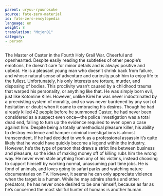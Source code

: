 ```yaml
---
parent: uryuu-ryuunosuke
source: fate-zero-material
id: fate-zero-encylopedia
language: en
weight: 8
translation: "Mcjon01"
category:
- person
---
```


The Master of Caster in the Fourth Holy Grail War.
Cheerful and openhearted. Despite easily reading the subtleties of other people’s emotions, he doesn’t care for minor details and is always positive and upbeat. He is a pleasant young man who doesn’t shrink back from failure, and whose natural sense of adventure and curiosity push him to enjoy life to the fullest. Unfortunately, his only interests are torture, murder, and disposing of bodies.
This proclivity wasn’t caused by a childhood trauma that warped his personality, or anything like that. He was simply born evil, just like Kotomine Kirei. However, unlike Kirei he was never indoctrinated by a preexisting system of morality, and so was never burdened by any sort of hesitation or doubt when it came to embracing his desires.
Though he had already killed 42 people before he summoned Caster, he had never been considered as a suspect even once—the police investigation was a total dead end, failing to turn up the evidence required to even open a case against him. Despite being a totally unmethodical pleasure killer, his ability to destroy evidence and hamper criminal investigations is almost transcendent. If he had decided to work as a professional assassin it’s quite likely that he would have quickly become a legend within the industry. However, he’s the type of person that draws a strict line between business and pleasure, so the idea of making money off of killing rubs him the wrong way. He never even stole anything from any of his victims, instead choosing to support himself by working normal, unassuming part time jobs.
He is fond of animals, and loves going to safari parks and watching nature documentaries on TV. However, it seems he can only appreciate violence when the target is a human. While he may admire sharks and other predators, he has never once desired to be one himself, because as far as he’s concerned the most skillful hunter of humans is another human.
